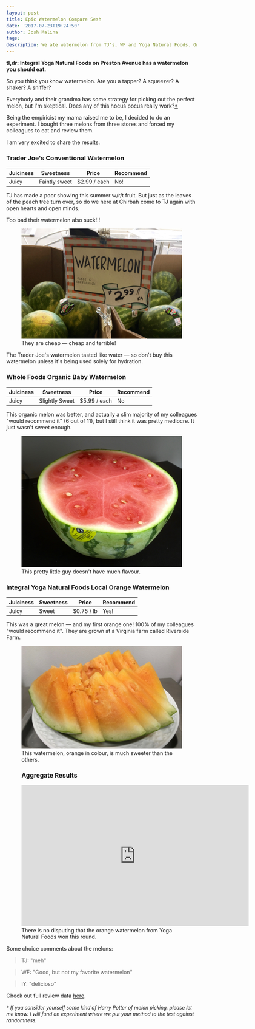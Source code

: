 ```yaml
---
layout: post
title: Epic Watermelon Compare Sesh
date: '2017-07-23T19:24:50'
author: Josh Malina
tags:
description: We ate watermelon from TJ's, WF and Yoga Natural Foods. One watermelon was a clear winner.
---
```


<b>tl,dr: Integral Yoga Natural Foods on Preston Avenue has a watermelon you should eat.</b>

So you think you know watermelon. Are you a tapper? A squeezer? A shaker? A sniffer?

Everybody and their grandma has some strategy for picking out the perfect melon, but I'm skeptical. Does any of this hocus pocus really work?<a href="#asterick">*</a>

Being the empiricist my mama raised me to be, I decided to do an experiment. I bought three melons from three stores and forced my colleagues to eat and review them. 

I am very excited to share the results.

### Trader Joe's Conventional Watermelon

| Juiciness | Sweetness     | Price        | Recommend |
| --------- | ------------- | ------------ | --------- |
| Juicy     | Faintly sweet | $2.99 / each | No!       |

TJ has made a poor showing this summer w/r/t fruit. But just as the leaves of the peach tree turn over, so do we here at Chirbah come to TJ again with open hearts and open minds.

Too bad their watermelon also suck!!!

<figure><img src="/assets/images/tj_watermelon.jpg"><figcaption>They are cheap — cheap and terrible!</figcaption></figure>

The Trader Joe's watermelon tasted like water — so don't buy this watermelon unless it's being used solely for hydration. 

### Whole Foods Organic Baby Watermelon

| Juiciness | Sweetness      | Price        | Recommend |
| --------- | -------------- | ------------ | --------- |
| Juicy     | Slightly Sweet | $5.99 / each | No        |

This organic melon was better, and actually a slim majority of my colleagues "would recommend it" (6 out of 11), but I still think it was pretty mediocre. It just wasn't sweet enough.

<figure>	<img src="/assets/images/wf_watermelon.jpg"><figcaption>This pretty little guy doesn't have much flavour.</figcaption></figure>





<h3>Integral Yoga Natural Foods Local Orange Watermelon</h3>





| Juiciness | Sweetness | Price      | Recommend |
| --------- | --------- | ---------- | --------- |
| Juicy     | Sweet     | $0.75 / lb | Yes!      |

This was a great melon — and my first orange one! 100% of my colleagues "would recommend it". They are grown at a Virginia farm called Riverside Farm. 

<figure><img src="/assets/images/inside_integral_yoga_melon.jpg"><figcaption>This watermelon, orange in colour, is much sweeter than the others. </figcaption></figure>

<figure><h3>Aggregate Results</h3><iframe width="600" height="371" seamless frameborder="0" scrolling="no" src="https://docs.google.com/spreadsheets/d/1dZm0hMfesINZrlgt3DOCSxkJCQsiWTeeDwF-UFUHu9w/pubchart?oid=433480054&amp;format=interactive"></iframe><figcaption>There is no disputing that the orange watermelon from Yoga Natural Foods won this round.</figcaption></figure>

Some choice comments about the melons:

> TJ: "meh"

> WF: "Good, but not my favorite watermelon"

> IY: "delicioso"

Check out full review data <a href="https://docs.google.com/spreadsheets/d/1egXkLV99l6jVVr96FF8B9FU0s9IJ0G5EEwmFsfJ-jT0/edit?usp=sharing">here</a>.

<em style="font-size: small" id="asterick">* If you consider yourself some kind of Harry Potter of melon picking, please let me know. I will fund an experiment where we put your method to the test against randomness.</em>


